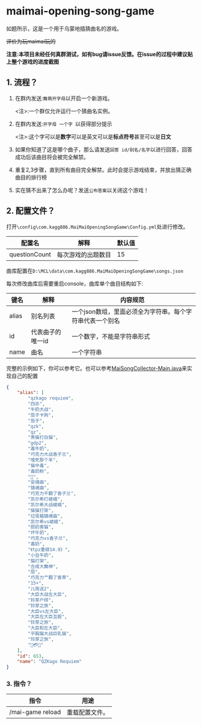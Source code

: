 # maimai-opening-song-game

如题所示，这是一个用于乌蒙地插猜曲名的游戏。

~~评价为玩maimai玩的~~

**注意:本项目未经任何真群测试，如有bug请issue反馈。在issue的过程中建议贴上整个游戏的进度截图**

## 1. 流程？

1. 在群内发送:`舞萌开字母`以开启一个新游戏。

   <注>:一个群仅允许运行一个猜曲名实例。

2. 在群内发送:`开字母 一个字 `以获得部分提示

   <注>:这个字可以是**数字**可以是英文可以是**标点符号**甚至可以是**日文**

3. 如果你知道了这是哪个曲子，那么请发送`回答 id/别名/名字`以进行回答，回答成功后该曲目将会被完全解禁。
4. 重复2,3步骤，直到所有曲目完全解禁。此时会提示游戏结束，并放出猜正确曲目的排行榜
5. 实在猜不出来了怎么办呢？发送`公布答案`以关闭这个游戏！

## 2. 配置文件？

打开`\config\com.kagg886.MaiMaiOpeningSongGame\Config.yml`处进行修改。

| 配置名        | 解释               | 默认值 |
| ------------- | ------------------ | ------ |
| questionCount | 每次游戏的出题数目 | 15     |

曲库配置在`D:\MCL\data\com.kagg886.MaiMaiOpeningSongGame\songs.json`

每次修改曲库后需要重启console，曲库单个曲目结构如下:

| 键名  | 解释             | 内容规范                                                 |
| ----- | ---------------- | -------------------------------------------------------- |
| alias | 别名列表         | 一个json数组，里面必须全为字符串。每个字符串代表一个别名 |
| id    | 代表曲子的唯一id | 一个数字，不能是字符串形式                               |
| name  | 曲名             | 一个字符串                                               |

完整的示例如下，你可以参考它。也可以参考[MaiSongCollector-Main.java](mai-song-collector\src\main\java\com\kagg886\Main.java)来实现自己的配置

```json
{
    "alias": [
        "qzkago requiem",
        "四杀",
        "牛奶大战",
        "茄子卡狗",
        "茄子",
        "qzk",
        "qz",
        "黑猫打白猫",
        "gdp2",
        "毒牛奶",
        "巧克力大战香子兰",
        "噎死那个羊",
        "猫中毒",
        "毒奶粉",
        "🍆",
        "安魂曲",
        "镇魂曲",
        "巧克力干翻了香子兰",
        "凯尔希打嵯峨",
        "凯尔希大战嵯峨",
        "猫猫打架",
        "垃圾箱镇魂曲",
        "凯尔希vs嵯峨",
        "假奶害猫",
        "坏牛奶",
        "巧克力vs香子兰",
        "毒奶",
        "《tpz重磅14.9》",
        "小丑牛奶",
        "猫打架",
        "合成大舞神",
        "茄",
        "巧克力艹翻了香草",
        "15+",
        "儿简送2",
        "大臣大战左大臣",
        "铃芽户缔",
        "铃芽之旅",
        "大臣vs左大臣",
        "大臣左大臣互殴",
        "​铃芽之​旅",
        "大臣和左大臣",
        "平胸猫大战巨乳猫",
        "玲芽之旅",
        "🍆💳🐶"
    ],
    "id": 653,
    "name": "QZKago Requiem"
}
```

### 3. 指令？

| 指令             | 用途           |
| ---------------- | -------------- |
| /mai-game reload | 重载配置文件。 |

